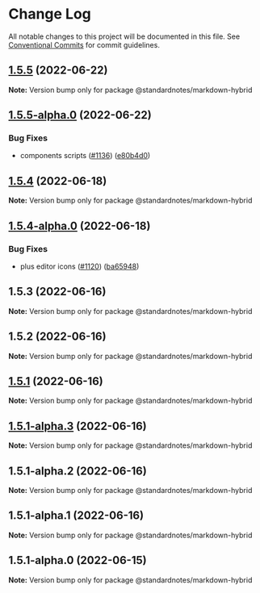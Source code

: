 # Change Log

All notable changes to this project will be documented in this file.
See [Conventional Commits](https://conventionalcommits.org) for commit guidelines.

## [1.5.5](https://github.com/standardnotes/app/compare/@standardnotes/markdown-hybrid@1.5.5-alpha.0...@standardnotes/markdown-hybrid@1.5.5) (2022-06-22)

**Note:** Version bump only for package @standardnotes/markdown-hybrid

## [1.5.5-alpha.0](https://github.com/standardnotes/app/compare/@standardnotes/markdown-hybrid@1.5.4...@standardnotes/markdown-hybrid@1.5.5-alpha.0) (2022-06-22)

### Bug Fixes

* components scripts ([#1136](https://github.com/standardnotes/app/issues/1136)) ([e80b4d0](https://github.com/standardnotes/app/commit/e80b4d0ffad495c758b593c30e1c4c754dda9b7e))

## [1.5.4](https://github.com/standardnotes/app/compare/@standardnotes/markdown-hybrid@1.5.4-alpha.0...@standardnotes/markdown-hybrid@1.5.4) (2022-06-18)

**Note:** Version bump only for package @standardnotes/markdown-hybrid

## [1.5.4-alpha.0](https://github.com/standardnotes/app/compare/@standardnotes/markdown-hybrid@1.5.3...@standardnotes/markdown-hybrid@1.5.4-alpha.0) (2022-06-18)

### Bug Fixes

* plus editor icons ([#1120](https://github.com/standardnotes/app/issues/1120)) ([ba65948](https://github.com/standardnotes/app/commit/ba65948364a3fca7bfa5005c56802102c73ccd99))

## 1.5.3 (2022-06-16)

**Note:** Version bump only for package @standardnotes/markdown-hybrid

## 1.5.2 (2022-06-16)

**Note:** Version bump only for package @standardnotes/markdown-hybrid

## [1.5.1](https://github.com/standardnotes/app/compare/@standardnotes/markdown-hybrid@1.5.1-alpha.3...@standardnotes/markdown-hybrid@1.5.1) (2022-06-16)

**Note:** Version bump only for package @standardnotes/markdown-hybrid

## [1.5.1-alpha.3](https://github.com/standardnotes/app/compare/@standardnotes/markdown-hybrid@1.5.1-alpha.2...@standardnotes/markdown-hybrid@1.5.1-alpha.3) (2022-06-16)

**Note:** Version bump only for package @standardnotes/markdown-hybrid

## 1.5.1-alpha.2 (2022-06-16)

**Note:** Version bump only for package @standardnotes/markdown-hybrid

## 1.5.1-alpha.1 (2022-06-16)

**Note:** Version bump only for package @standardnotes/markdown-hybrid

## 1.5.1-alpha.0 (2022-06-15)

**Note:** Version bump only for package @standardnotes/markdown-hybrid
